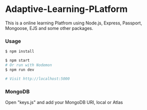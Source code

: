 # Adaptive-Learning-PLatform

This is a online learning Platfrom using Node.js, Express, Passport, Mongoose, EJS and some other packages.

### Usage

```sh
$ npm install
```

```sh
$ npm start
# Or run with Nodemon
$ npm run dev

# Visit http://localhost:5000
```

### MongoDB

Open "keys.js" and add your MongoDB URI, local or Atlas